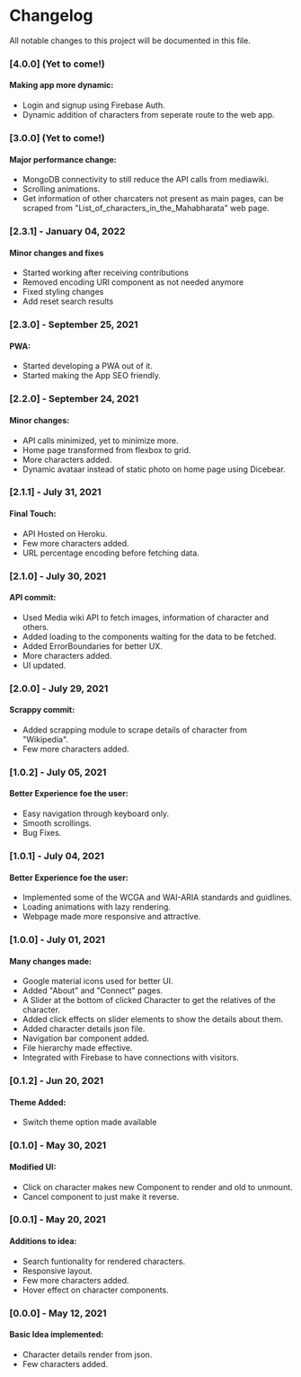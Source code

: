 # Changelog
All notable changes to this project will be documented in this file.

### [4.0.0] (Yet to come!)
#### Making app more dynamic:
- Login and signup using Firebase Auth.
- Dynamic addition of characters from seperate route to the web app.

### [3.0.0] (Yet to come!)
#### Major performance change:
- MongoDB connectivity to still reduce the API calls from mediawiki.
- Scrolling animations.
- Get information of other charcaters not present as main pages, can be scraped from "List_of_characters_in_the_Mahabharata" web page.

### [2.3.1] - January 04, 2022
#### Minor changes and fixes
- Started working after receiving contributions
- Removed encoding URI component as not needed anymore
- Fixed styling changes
- Add reset search results

### [2.3.0] - September 25, 2021
#### PWA:
- Started developing a PWA out of it.
- Started making the App SEO friendly.

### [2.2.0] - September 24, 2021
#### Minor changes:
- API calls minimized, yet to minimize more.
- Home page transformed from flexbox to grid.
- More characters added.
- Dynamic avataar instead of static photo on home page using Dicebear.

### [2.1.1] - July 31, 2021
#### Final Touch:
- API Hosted on Heroku.
- Few more characters added.
- URL percentage encoding before fetching data.

### [2.1.0] - July 30, 2021
#### API commit:
- Used Media wiki API to fetch images, information of character and others.
- Added loading to the components waiting for the data to be fetched.
- Added ErrorBoundaries for better UX.
- More characters added.
- UI updated.

### [2.0.0] - July 29, 2021
#### Scrappy commit:
- Added scrapping module to scrape details of character from "Wikipedia".
- Few more characters added.

### [1.0.2] - July 05, 2021
#### Better Experience foe the user:
- Easy navigation through keyboard only.
- Smooth scrollings.
- Bug Fixes.

### [1.0.1] - July 04, 2021
#### Better Experience foe the user:
- Implemented some of the WCGA and WAI-ARIA standards and guidlines.
- Loading animations with lazy rendering.
- Webpage made more responsive and attractive.

### [1.0.0] - July 01, 2021
#### Many changes made:
- Google material icons used for better UI.
- Added "About" and "Connect" pages.
- A Slider at the bottom of clicked Character to get the relatives of the character.
- Added click effects on slider elements to show the details about them.
- Added character details json file.
- Navigation bar component added.
- File hierarchy made effective.
- Integrated with Firebase to have connections with visitors.

### [0.1.2] - Jun 20, 2021
#### Theme Added:
- Switch theme option made available

### [0.1.0] - May 30, 2021
#### Modified UI:
- Click on character makes new Component to render and old to unmount.
- Cancel component to just make it reverse.

### [0.0.1] - May 20, 2021
#### Additions to idea:
- Search funtionality for rendered characters.
- Responsive layout.
- Few more characters added.
- Hover effect on character components.

### [0.0.0] - May 12, 2021
#### Basic Idea implemented:
- Character details render from json.
- Few characters added.
